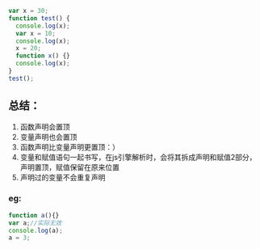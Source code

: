 ```js
var x = 30;
function test() {
  console.log(x);
  var x = 10;
  console.log(x);
  x = 20;
  function x() {}
  console.log(x);
}
test();
```


## 总结：
1. 函数声明会置顶
2. 变量声明也会置顶
3. 函数声明比变量声明更置顶：）
4. 变量和赋值语句一起书写，在js引擎解析时，会将其拆成声明和赋值2部分，声明置顶，赋值保留在原来位置
5. 声明过的变量不会重复声明

### eg:
```js
function a(){}
var a;//实际无效
console.log(a);
a = 3;
```
